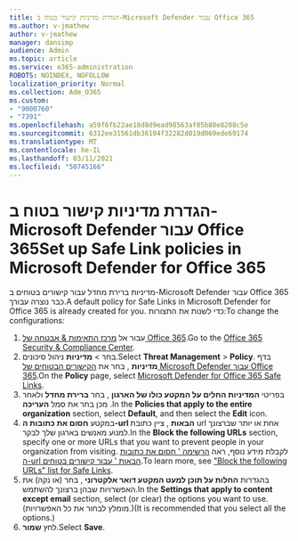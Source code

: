 ```yaml
---
title: הגדרת מדיניות קישור בטוח ב-Microsoft Defender עבור Office 365
ms.author: v-jmathew
author: v-jmathew
manager: dansimp
audience: Admin
ms.topic: article
ms.service: o365-administration
ROBOTS: NOINDEX, NOFOLLOW
localization_priority: Normal
ms.collection: Adm_O365
ms.custom:
- "9000760"
- "7391"
ms.openlocfilehash: a59f6fb22ae18d8d9ead98563af05b88e8208c5e
ms.sourcegitcommit: 6312ee31561db36104f32282d019d069ede69174
ms.translationtype: MT
ms.contentlocale: he-IL
ms.lasthandoff: 03/11/2021
ms.locfileid: "50745166"
---
```

# <a name="set-up-safe-link-policies-in-microsoft-defender-for-office-365"></a><span data-ttu-id="c03af-102">הגדרת מדיניות קישור בטוח ב-Microsoft Defender עבור Office 365</span><span class="sxs-lookup"><span data-stu-id="c03af-102">Set up Safe Link policies in Microsoft Defender for Office 365</span></span>

<span data-ttu-id="c03af-103">מדיניות ברירת מחדל עבור קישורים בטוחים ב-Microsoft Defender עבור Office 365 כבר נוצרה עבורך.</span><span class="sxs-lookup"><span data-stu-id="c03af-103">A default policy for Safe Links in Microsoft Defender for Office 365 is already created for you.</span></span> <span data-ttu-id="c03af-104">כדי לשנות את התצורות:</span><span class="sxs-lookup"><span data-stu-id="c03af-104">To change the configurations:</span></span>

1. <span data-ttu-id="c03af-105">עבור אל [מרכז התאימות & אבטחה של Office 365](https://go.microsoft.com/fwlink/p/?linkid=2077143).</span><span class="sxs-lookup"><span data-stu-id="c03af-105">Go to the [Office 365 Security & Compliance Center](https://go.microsoft.com/fwlink/p/?linkid=2077143).</span></span>
2. <span data-ttu-id="c03af-106">בחר   >  **מדיניות** ניהול סיכונים.</span><span class="sxs-lookup"><span data-stu-id="c03af-106">Select **Threat Management** > **Policy**.</span></span> <span data-ttu-id="c03af-107">בדף **מדיניות** , בחר את [הקישורים הבטוחים של Microsoft Defender עבור Office 365](https://go.microsoft.com/fwlink/?linkid=2101058).</span><span class="sxs-lookup"><span data-stu-id="c03af-107">On the **Policy** page, select [Microsoft Defender for Office 365 Safe Links](https://go.microsoft.com/fwlink/?linkid=2101058).</span></span>
3. <span data-ttu-id="c03af-108">בפריטי **המדיניות החלים על המקטע כולו של הארגון** , בחר **ברירת מחדל** ולאחר מכן בחר את סמל **העריכה** .</span><span class="sxs-lookup"><span data-stu-id="c03af-108">In the **Policies that apply to the entire organization** section, select **Default**, and then select the **Edit** icon.</span></span>
4. <span data-ttu-id="c03af-109">במקטע **חסום את כתובות ה-url הבאות** , ציין כתובת url אחת או יותר שברצונך למנוע מאנשים בארגון שלך לבקר.</span><span class="sxs-lookup"><span data-stu-id="c03af-109">In the **Block the following URLs** section, specify one or more URLs that you want to prevent people in your organization from visiting.</span></span> <span data-ttu-id="c03af-110">לקבלת מידע נוסף, ראה [הרשימה ' חסום את כתובות ה-url הבאות ' עבור קישורים בטוחים](https://go.microsoft.com/fwlink/?linkid=2092123).</span><span class="sxs-lookup"><span data-stu-id="c03af-110">To learn more, see ["Block the following URLs" list for Safe Links](https://go.microsoft.com/fwlink/?linkid=2092123).</span></span>
5. <span data-ttu-id="c03af-111">בהגדרות **החלות על תוכן למעט המקטע דואר אלקטרוני** , בחר (או נקה) את האפשרויות שבהן ברצונך להשתמש.</span><span class="sxs-lookup"><span data-stu-id="c03af-111">In the **Settings that apply to content except email** section, select (or clear) the options you want to use.</span></span> <span data-ttu-id="c03af-112">(מומלץ לבחור את כל האפשרויות.)</span><span class="sxs-lookup"><span data-stu-id="c03af-112">(It is recommended that you select all the options.)</span></span>
6. <span data-ttu-id="c03af-113">לחץ **שמור**.</span><span class="sxs-lookup"><span data-stu-id="c03af-113">Select **Save**.</span></span>
